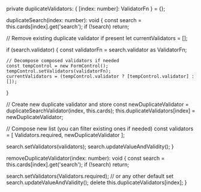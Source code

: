 private duplicateValidators: { [index: number]: ValidatorFn } = {};

duplicateSearch(index: number): void {
  const search = this.cards[index].get('search');
  if (!search) return;

  // Remove existing duplicate validator if present
  let currentValidators = [];

  if (search.validator) {
    const validatorFn = search.validator as ValidatorFn;

    // Decompose composed validators if needed
    const tempControl = new FormControl();
    tempControl.setValidators(validatorFn);
    currentValidators = (tempControl.validator ? [tempControl.validator] : []);
  }

  // Create new duplicate validator and store
  const newDuplicateValidator = duplicateSearchValidator(index, this.cards);
  this.duplicateValidators[index] = newDuplicateValidator;

  // Compose new list (you can filter existing ones if needed)
  const validators = [
    Validators.required,
    newDuplicateValidator
  ];

  search.setValidators(validators);
  search.updateValueAndValidity();
}






removeDuplicateValidator(index: number): void {
  const search = this.cards[index].get('search');
  if (!search) return;

  search.setValidators(Validators.required); // or any other default set
  search.updateValueAndValidity();
  delete this.duplicateValidators[index];
}
